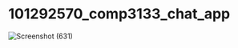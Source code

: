 # 101292570_comp3133_chat_app

![Screenshot (631)](https://user-images.githubusercontent.com/79384984/217356954-618ff80a-716c-473e-8bf6-afb57d338272.png)
